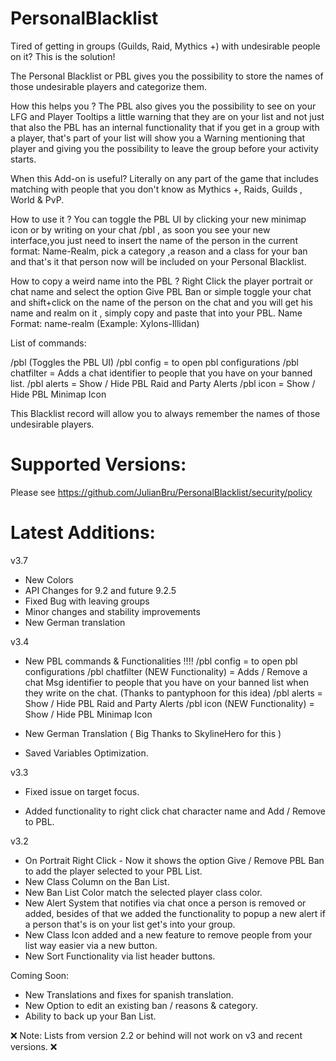 # PersonalBlacklist 

Tired of getting in groups (Guilds, Raid, Mythics +) with undesirable people on it? This is the solution!
 
The Personal Blacklist or PBL gives you the possibility to store the names of those undesirable players and categorize them.
 
How this helps you ? The PBL also gives you the possibility to see on your LFG and Player Tooltips a little warning that they are on your list and not just that also the PBL has an internal functionality that if you get in a group with a player, that's part of your list will show you a Warning mentioning that player and giving you the possibility to leave the group before your activity starts.
 
When this Add-on is useful? Literally on any part of the game that includes matching with people that you don't know as Mythics +, Raids, Guilds , World & PvP.
 
How to use it ? You can toggle the PBL UI by clicking your new minimap icon or by writing on your chat /pbl , as soon you see your new interface,you just need to insert the name of the person in the current format:  Name-Realm, pick a category ,a reason and a class for your ban and that's it that person now will be included on your Personal Blacklist.
 
How to copy a weird name into the PBL ? Right Click the player portrait or chat name and select the option Give PBL Ban or simple toggle your chat and shift+click on the name of the person on the chat and you will get his name and realm on it , simply copy and paste that into your PBL.
Name Format:  name-realm (Example: Xylons-Illidan)
 
List of commands:

/pbl (Toggles the PBL UI)
/pbl config = to open pbl configurations
/pbl chatfilter = Adds a chat identifier to people that you have on your banned list.
/pbl alerts = Show / Hide PBL Raid and Party Alerts
/pbl icon = Show / Hide PBL Minimap Icon

This Blacklist record will allow you to always remember the names of those undesirable players.

# Supported Versions:

Please see https://github.com/JulianBru/PersonalBlacklist/security/policy
 
# Latest Additions:

v3.7
- New Colors
- API Changes for 9.2 and future 9.2.5
- Fixed Bug with leaving groups
- Minor changes and stability improvements
- New German translation


v3.4
- New PBL commands & Functionalities !!!! 
/pbl config = to open pbl configurations
/pbl chatfilter (NEW Functionality) = Adds / Remove a chat Msg identifier to people that you have on your banned list when they write on the chat. (Thanks to pantyphoon for this idea)
/pbl alerts = Show / Hide PBL Raid and Party Alerts
/pbl icon (NEW Functionality) = Show / Hide PBL Minimap Icon
 
- New German Translation ( Big Thanks to SkylineHero for this )
- Saved Variables Optimization.
 
v3.3
- Fixed issue on target focus.

- Added functionality to right click chat character name and Add / Remove to PBL.

 
v3.2
- On Portrait Right Click - Now it shows the option Give / Remove PBL Ban to add the player selected to your PBL List.
- New Class Column on the Ban List.
- New Ban List Color match the selected player class color.
- New Alert System that notifies via chat once a person is removed or added, besides of that we added the functionality to popup a new alert if a person that's is on your list get's into your group.
- New Class Icon added and a new feature to remove people from your list way easier via a new button.
- New Sort Functionality via list header buttons.
 
Coming Soon:
- New Translations and fixes for spanish translation.
- New Option to edit an existing ban / reasons & category.
- Ability to back up your Ban List.
 
:x: Note: Lists from version 2.2 or behind will not work on v3 and recent versions. :x:
